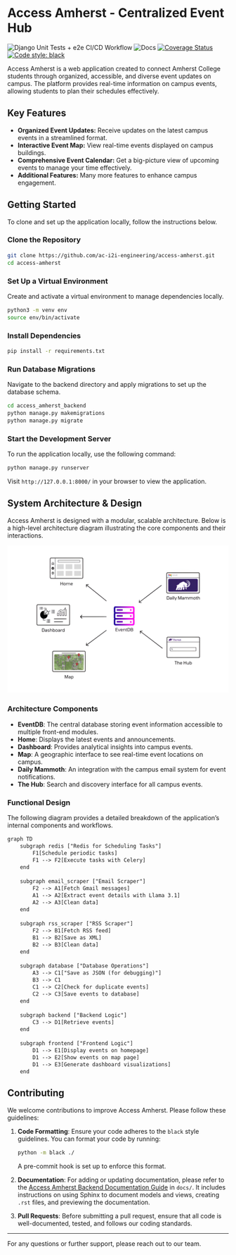 # Access Amherst - Centralized Event Hub

![Django Unit Tests + e2e CI/CD Workflow](https://github.com/ac-i2i-engineering/access-amherst/actions/workflows/django.yml/badge.svg) ![Docs](https://github.com/ac-i2i-engineering/access-amherst/actions/workflows/sphinx.yml/badge.svg) [![Coverage Status](https://coveralls.io/repos/github/ac-i2i-engineering/access-amherst/badge.png)](https://coveralls.io/github/ac-i2i-engineering/access-amherst) [![Code style: black](https://img.shields.io/badge/code%20style-black-000000.svg)](https://github.com/psf/black)

Access Amherst is a web application created to connect Amherst College students through organized, accessible, and diverse event updates on campus. The platform provides real-time information on campus events, allowing students to plan their schedules effectively. 

## Key Features
- **Organized Event Updates:** Receive updates on the latest campus events in a streamlined format.
- **Interactive Event Map:** View real-time events displayed on campus buildings.
- **Comprehensive Event Calendar:** Get a big-picture view of upcoming events to manage your time effectively.
- **Additional Features:** Many more features to enhance campus engagement.

## Getting Started

To clone and set up the application locally, follow the instructions below.

### Clone the Repository

```bash
git clone https://github.com/ac-i2i-engineering/access-amherst.git
cd access-amherst
```

### Set Up a Virtual Environment

Create and activate a virtual environment to manage dependencies locally.

```bash
python3 -m venv env
source env/bin/activate
```

### Install Dependencies

```bash
pip install -r requirements.txt
```

### Run Database Migrations

Navigate to the backend directory and apply migrations to set up the database schema.

```bash
cd access_amherst_backend
python manage.py makemigrations
python manage.py migrate
```

### Start the Development Server

To run the application locally, use the following command:

```bash
python manage.py runserver
```

Visit `http://127.0.0.1:8000/` in your browser to view the application.

## System Architecture & Design

Access Amherst is designed with a modular, scalable architecture. Below is a high-level architecture diagram illustrating the core components and their interactions.

![Access Amherst System Architecture](./img/system_design.png)

### Architecture Components

- **EventDB**: The central database storing event information accessible to multiple front-end modules.
- **Home**: Displays the latest events and announcements.
- **Dashboard**: Provides analytical insights into campus events.
- **Map**: A geographic interface to see real-time event locations on campus.
- **Daily Mammoth**: An integration with the campus email system for event notifications.
- **The Hub**: Search and discovery interface for all campus events.

### Functional Design

The following diagram provides a detailed breakdown of the application’s internal components and workflows.

```mermaid
graph TD
    subgraph redis ["Redis for Scheduling Tasks"]
        F1[Schedule periodic tasks]
        F1 --> F2[Execute tasks with Celery]
    end

    subgraph email_scraper ["Email Scraper"]
        F2 --> A1[Fetch Gmail messages]
        A1 --> A2[Extract event details with Llama 3.1]
        A2 --> A3[Clean data]
    end

    subgraph rss_scraper ["RSS Scraper"]
        F2 --> B1[Fetch RSS feed]
        B1 --> B2[Save as XML]
        B2 --> B3[Clean data]
    end

    subgraph database ["Database Operations"]
        A3 --> C1["Save as JSON (for debugging)"]
        B3 --> C1
        C1 --> C2[Check for duplicate events]
        C2 --> C3[Save events to database]
    end

    subgraph backend ["Backend Logic"]
        C3 --> D1[Retrieve events]
    end

    subgraph frontend ["Frontend Logic"]
        D1 --> E1[Display events on homepage]
        D1 --> E2[Show events on map page]
        D1 --> E3[Generate dashboard visualizations]
    end
```

## Contributing

We welcome contributions to improve Access Amherst. Please follow these guidelines:

1. **Code Formatting**: Ensure your code adheres to the `black` style guidelines. You can format your code by running:
   ```bash
   python -m black ./
   ```
   A pre-commit hook is set up to enforce this format.

2. **Documentation**: For adding or updating documentation, please refer to the [Access Amherst Backend Documentation Guide](./docs/) in `docs/`. It includes instructions on using Sphinx to document models and views, creating `.rst` files, and previewing the documentation.

3. **Pull Requests**: Before submitting a pull request, ensure that all code is well-documented, tested, and follows our coding standards.

---

For any questions or further support, please reach out to our team.
